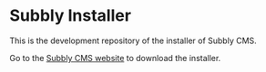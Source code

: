 Subbly Installer
================

This is the development repository of the installer of Subbly CMS.

Go to the [Subbly CMS website](http://subbly.com) to download the installer.
